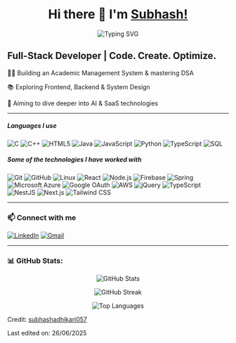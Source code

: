 <div align="center">

# Hi there 👋 I'm [Subhash!](https://github.com/subhashadhikari057)

</div>


<p align="center">
  <img src="https://readme-typing-svg.herokuapp.com?center=true&vCenter=true&width=600&height=45&lines=Full+Stack+Web+Developer+🚀;Passionate+about+AI+%26+SaaS+💡;Lifelong+Learner+📚;Turning+Ideas+into+Real-World+Projects+🔧" alt="Typing SVG" />
</p>



## Full-Stack Developer | Code. Create. Optimize.

👨‍💻 Building an Academic Management System & mastering DSA

📚 Exploring Frontend, Backend & System Design

🚀 Aiming to dive deeper into AI & SaaS technologies



---

##### Languages I use

![C](https://img.shields.io/badge/-C-000000?style=flat&logo=c)
![C++](https://img.shields.io/badge/-C++-000000?style=flat&logo=c%2B%2B)
![HTML5](https://img.shields.io/badge/-HTML5-000000?style=flat&logo=html5)
![Java](https://img.shields.io/badge/-Java-000000?style=flat&logo=java)
![JavaScript](https://img.shields.io/badge/-JavaScript-000000?style=flat&logo=javascript)
![Python](https://img.shields.io/badge/-Python-000000?style=flat&logo=python)
![TypeScript](https://img.shields.io/badge/-TypeScript-000000?style=flat&logo=typescript)
![SQL](https://img.shields.io/badge/-SQL-000000?style=flat&logo=postgresql)

##### Some of the technologies I have worked with

![Git](https://img.shields.io/badge/Git-222222?style=flat&logo=git&logoColor=F05032)
![GitHub](https://img.shields.io/badge/GitHub-222222?style=flat&logo=github&logoColor=181717)
![Linux](https://img.shields.io/badge/Linux-222222?style=flat&logo=linux&logoColor=FCC624)
![React](https://img.shields.io/badge/React-222222?style=flat&logo=react&logoColor=61DAFB)
![Node.js](https://img.shields.io/badge/Node.js-222222?style=flat&logo=node.js&logoColor=339933)
![Firebase](https://img.shields.io/badge/Firebase-222222?style=flat&logo=firebase&logoColor=FFCA28)
![Spring](https://img.shields.io/badge/Spring-222222?style=flat&logo=spring&logoColor=6DB33F)
![Microsoft Azure](https://img.shields.io/badge/Microsoft_Azure-222222?style=flat&logo=microsoft-azure&logoColor=0078D4)
![Google OAuth](https://img.shields.io/badge/Google_OAuth-222222?style=flat&logo=google&logoColor=4285F4)
![AWS](https://img.shields.io/badge/AWS-222222?style=flat&logo=amazon-aws&logoColor=FF9900)
![jQuery](https://img.shields.io/badge/jQuery-222222?style=flat&logo=jquery&logoColor=0769AD)
![TypeScript](https://img.shields.io/badge/TypeScript-222222?style=flat&logo=typescript&logoColor=007ACC)
![NestJS](https://img.shields.io/badge/NestJS-222222?style=flat&logo=nestjs&logoColor=E0234E)
![Next.js](https://img.shields.io/badge/Next.js-222222?style=flat&logo=nextdotjs&logoColor=FFFFFF)
![Tailwind CSS](https://img.shields.io/badge/Tailwind_CSS-222222?style=flat&logo=tailwind-css&logoColor=38B2AC)

---

### 📫 Connect with me

[![LinkedIn](https://img.shields.io/badge/-LinkedIn-0A66C2?style=flat&logo=linkedin&logoColor=white)](https://www.linkedin.com/in/subhash-adhikari-045018305/)
[![Gmail](https://img.shields.io/badge/-Gmail-EA4335?style=flat&logo=gmail&logoColor=white)](mailto:subhashadhikari057@gmail.com)

---
<h3 align="left">📊 GitHub Stats:</h3>
<p align="center">
  <img src="https://github-readme-stats.vercel.app/api?username=subhashadhikari057&show_icons=true&theme=radical" alt="GitHub Stats"/>
</p>
<p align="center">
  <img src="https://github-readme-streak-stats.herokuapp.com/?user=subhashadhikari057&theme=radical" alt="GitHub Streak"/>
</p>
<p align="center">
  <img src="https://github-readme-stats.vercel.app/api/top-langs/?username=subhashadhikari057&layout=compact&theme=radical" alt="Top Languages"/>
</p>

Credit: [subhashadhikari057](https://github.com/subhashadhikari057)

Last edited on: 26/06/2025
